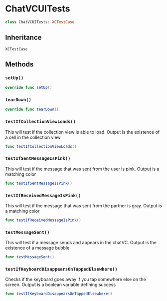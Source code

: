 # ChatVCUITests

``` swift
class ChatVCUITests: XCTestCase
```

## Inheritance

`XCTestCase`

## Methods

### `setUp()`

``` swift
override func setUp()
```

### `tearDown()`

``` swift
override func tearDown()
```

### `testIfCollectionViewLoads()`

This will test if the collection view is able to load. Output is the existence of a cell in the collection view

``` swift
func testIfCollectionViewLoads()
```

### `testIfSentMessageIsPink()`

This will test if the message that was sent from the user is pink. Output is a matching color

``` swift
func testIfSentMessageIsPink()
```

### `testIfReceivedMessageIsPink()`

This will test if the message that was sent from the partner is gray. Output is a matching color

``` swift
func testIfReceivedMessageIsPink()
```

### `testMessageSent()`

This will test if a message sends and appears in the chatVC. Output is the existence of a message bubble

``` swift
func testMessageSent()
```

### `testIfKeyboardDisappearsOnTappedElsewhere()`

Checks if the keyboard goes away if you tap somewhere else on the screen. Output is a boolean variable defining success

``` swift
func testIfKeyboardDisappearsOnTappedElsewhere()
```
